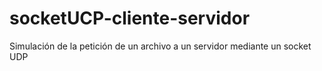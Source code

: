 # socketUCP-cliente-servidor
Simulación de la petición de un archivo a un servidor mediante un socket UDP
